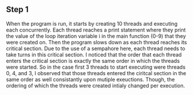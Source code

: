 ## Step 1

When the program is run, it starts by creating 10 threads and executing each concurrently. Each thread reaches a print
statement where they print the value of the loop iteration variable i in the main function (0-9) that they were created
on. Then the program slows down as each thread reaches its critical section. Due to the use of a sempahore here, each
thread needs to take turns in this critical section. I noticed that the order that each thread enters the critical
section is exactly the same order in which the threads were started. So in the case first 3 threads to start executing
were threads 0, 4, and 3, I observed that those threads entered the ciritcal section in the same order as well
consistantly upon mutiple exeuctions. Though, the ordering of which the threads were created intialy changed per
execution.

